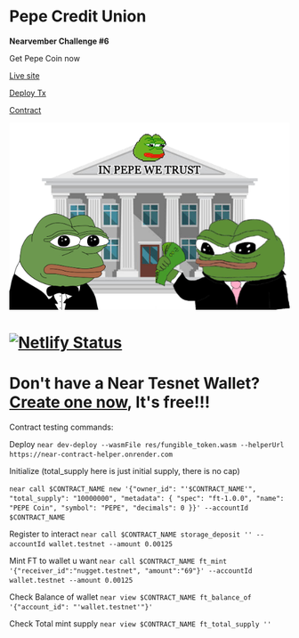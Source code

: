 Pepe Credit Union
==================
**Nearvember Challenge #6** 

Get Pepe Coin now

[Live site](https://pepe-credit-union.netlify.app/)

[Deploy Tx](https://explorer.testnet.near.org/transactions/FBs8PAwAeX9Q2cppDCJQMdC2yF1RYz32bdqBwhngtAuK)

[Contract](https://github.com/near-examples/ft-tutorial)

![](https://github.com/nuggetnchill/pepe-credit-union/blob/main/src/assets/pepe-bank.png?raw=true)

[![Netlify Status](https://api.netlify.com/api/v1/badges/80f56588-7ea2-4d97-b4fe-e303e4b2385a/deploy-status)](https://app.netlify.com/sites/pepe-credit-union/deploys)
==================
Don't have a Near Tesnet Wallet? [Create one now](https://wallet.testnet.near.org/), It's free!!!
==================

Contract testing commands:

Deploy
`near dev-deploy --wasmFile res/fungible_token.wasm --helperUrl https://near-contract-helper.onrender.com`

Initialize (total_supply here is just initial supply, there is no cap)

`near call $CONTRACT_NAME new '{"owner_id": "'$CONTRACT_NAME'", "total_supply": "10000000", "metadata": { "spec": "ft-1.0.0", "name": "PEPE Coin", "symbol": "PEPE", "decimals": 0 }}' --accountId $CONTRACT_NAME`

Register to interact
`near call $CONTRACT_NAME storage_deposit '' --accountId wallet.testnet --amount 0.00125`

Mint FT to wallet u want `near call $CONTRACT_NAME ft_mint '{"receiver_id":"nugget.testnet", "amount":"69"}' --accountId wallet.testnet --amount 0.00125`

Check Balance of wallet `near view $CONTRACT_NAME ft_balance_of '{"account_id": "'wallet.testnet'"}'`

Check Total mint supply `near view $CONTRACT_NAME ft_total_supply ''`
